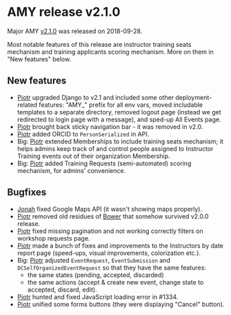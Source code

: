 # AMY release v2.1.0

Major AMY [v2.1.0][] was released on 2018-09-28.

Most notable features of this release are instructor training seats mechanism
and training applicants scoring mechanism. More on them in "New features"
below.

## New features
* [Piotr][] upgraded Django to v2.1 and included some other deployment-related
  features: "AMY_" prefix for all env vars, moved includable templates to
  a separate directory, removed logout page (instead we get redirected to login
  page with a message), and sped-up All Events page.
* [Piotr][] brought back sticky navigation bar - it was removed in v2.0.
* [Piotr][] added ORCID to `PersonSerialized` in API.
* Big: [Piotr][] extended Memberships to include training seats mechanism; it
  helps admins keep track of and control people assigned to Instructor Training
  events out of their organization Membership.
* Big: [Piotr][] added Training Requests (semi-automated) scoring mechanism,
  for admins' convenience.


## Bugfixes
* [Jonah][] fixed Google Maps API (it wasn't showing maps properly).
* [Piotr][] removed old residues of [Bower][] that somehow survived v2.0.0
  release.
* [Piotr][] fixed missing pagination and not working correctly filters on
  workshop requests page.
* [Piotr][] made a bunch of fixes and improvements to the Instructors by date
  report page (speed-ups, visual improvements, colorization etc.).
* Big: [Piotr][] adjusted `EventRequest`, `EventSubmission` and
  `DCSelfOrganizedEventRequest` so that they have the same features:
  - the same states (pending, accepted, discarded)
  - the same actions (accept & create new event, change state to accepted,
    discard, edit).
* [Piotr][] hunted and fixed JavaScript loading error in #1334.
* [Piotr][] unified some forms buttons (they were displaying "Cancel" button).


[v2.1.0]: https://github.com/swcarpentry/amy/milestone/48
[Bower]: https://bower.io/
[Jonah]: https://github.com/jduckles
[Piotr]: https://github.com/pbanaszkiewicz
